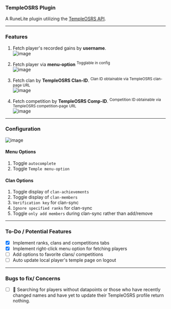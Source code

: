 ### TempleOSRS Plugin
A RuneLite plugin utilizing the [TempleOSRS API](https://templeosrs.com/api_doc.php). <br>
- - -
### Features
1. Fetch player's recorded gains by **username**. <br>
  ![image](https://user-images.githubusercontent.com/60162255/170362329-212ec277-db30-4e3b-b590-babed7ba2d16.png)

2. Fetch player via **menu-option** <sup>Togglable in config</sup> <br>
  ![image](https://user-images.githubusercontent.com/60162255/172024020-49c2df01-ce6e-47a5-9571-c3dad2a03714.png)

3. Fetch clan by **TempleOSRS Clan-ID**. <sup>Clan ID obtainable via TempleOSRS clan-page URL</sup> <br>
  ![image](https://user-images.githubusercontent.com/60162255/170362348-d1b1774e-e918-4d8f-8e1e-9dc5173d21bb.png)

4. Fetch competition by **TempleOSRS Comp-ID**. <sup>Competition ID obtainable via TempleOSRS competition-page URL</sup> <br>
  ![image](https://user-images.githubusercontent.com/60162255/170364287-95dc2423-add6-4564-ba8e-ea04a201b9c5.png)
- - -
### Configuration
  ![image](https://user-images.githubusercontent.com/60162255/172024203-b56cefa6-6d7b-44dd-8625-c95b04c734dc.png)

#### Menu Options
  1. Toggle `autocomplete`
  2. Toggle `Temple menu-option`
#### Clan Options
  1. Toggle display of `clan-achievements`
  2. Toggle display of `clan-members`
  3. `Verification key` for clan-sync
  4. `Ignore specified ranks` for clan-sync
  5. Toggle `only add members` during clan-sync rather than add/remove
- - -
### To-Do / Potential Features
- [x] Implement ranks, clans and competitions tabs
- [x] Implement right-click menu option for fetching players
- [ ] Add options to favorite clans/ competitions
- [ ] Auto update local player's temple page on logout
- - -
### Bugs to fix/ Concerns
- [ ] 🐛 Searching for players without datapoints or those who have recently changed names and have yet to update their TempleOSRS profile return nothing.
